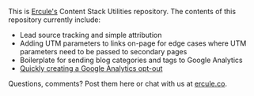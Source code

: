 This is [Ercule's](https://ercule.co) Content Stack Utilities repository. The contents of this repository currently include:

* Lead source tracking and simple attribution
* Adding UTM parameters to links on-page for edge cases where UTM parameters need to be passed to secondary pages
* Boilerplate for sending blog categories and tags to Google Analytics
* [Quickly creating a Google Analytics opt-out](https://www.ercule.co/google-analytics-opt-out-javascript)

Questions, comments? Post them here or chat with us at [ercule.co](https://ercule.co).
